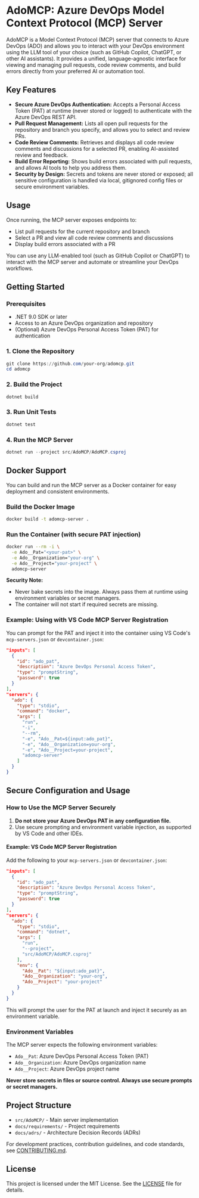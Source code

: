 
# AdoMCP: Azure DevOps Model Context Protocol (MCP) Server

AdoMCP is a Model Context Protocol (MCP) server that connects to Azure DevOps (ADO) and allows you to interact with your DevOps environment using the LLM tool of your choice (such as GitHub Copilot, ChatGPT, or other AI assistants). It provides a unified, language-agnostic interface for viewing and managing pull requests, code review comments, and build errors directly from your preferred AI or automation tool.

## Key Features

- **Secure Azure DevOps Authentication:** Accepts a Personal Access Token (PAT) at runtime (never stored or logged) to authenticate with the Azure DevOps REST API.
- **Pull Request Management:** Lists all open pull requests for the repository and branch you specify, and allows you to select and review PRs.
- **Code Review Comments:** Retrieves and displays all code review comments and discussions for a selected PR, enabling AI-assisted review and feedback.
- **Build Error Reporting:** Shows build errors associated with pull requests, and allows AI tools to help you address them.
- **Security by Design:** Secrets and tokens are never stored or exposed; all sensitive configuration is handled via local, gitignored config files or secure environment variables.

## Usage

Once running, the MCP server exposes endpoints to:
- List pull requests for the current repository and branch
- Select a PR and view all code review comments and discussions
- Display build errors associated with a PR

You can use any LLM-enabled tool (such as GitHub Copilot or ChatGPT) to interact with the MCP server and automate or streamline your DevOps workflows.

## Getting Started

### Prerequisites
- .NET 9.0 SDK or later
- Access to an Azure DevOps organization and repository
- (Optional) Azure DevOps Personal Access Token (PAT) for authentication

### 1. Clone the Repository
```powershell
git clone https://github.com/your-org/adomcp.git
cd adomcp
```

### 2. Build the Project
```powershell
dotnet build
```

### 3. Run Unit Tests
```powershell
dotnet test
```

### 4. Run the MCP Server
```powershell
dotnet run --project src/AdoMCP/AdoMCP.csproj
```

## Docker Support

You can build and run the MCP server as a Docker container for easy deployment and consistent environments.

### Build the Docker Image
```sh
docker build -t adomcp-server .
```

### Run the Container (with secure PAT injection)
```sh
docker run --rm -i \
  -e Ado__Pat="<your-pat>" \
  -e Ado__Organization="your-org" \
  -e Ado__Project="your-project" \
  adomcp-server
```

**Security Note:**
- Never bake secrets into the image. Always pass them at runtime using environment variables or secret managers.
- The container will not start if required secrets are missing.

### Example: Using with VS Code MCP Server Registration

You can prompt for the PAT and inject it into the container using VS Code's `mcp-servers.json` or `devcontainer.json`:

```json
"inputs": [
  {
    "id": "ado_pat",
    "description": "Azure DevOps Personal Access Token",
    "type": "promptString",
    "password": true
  }
],
"servers": {
  "ado": {
    "type": "stdio",
    "command": "docker",
    "args": [
      "run",
      "-i",
      "--rm",
      "-e", "Ado__Pat=${input:ado_pat}",
      "-e", "Ado__Organization=your-org",
      "-e", "Ado__Project=your-project",
      "adomcp-server"
    ]
  }
}
```

## Secure Configuration and Usage

### How to Use the MCP Server Securely

1. **Do not store your Azure DevOps PAT in any configuration file.**
2. Use secure prompting and environment variable injection, as supported by VS Code and other IDEs.

#### Example: VS Code MCP Server Registration

Add the following to your `mcp-servers.json` or `devcontainer.json`:

```json
"inputs": [
  {
    "id": "ado_pat",
    "description": "Azure DevOps Personal Access Token",
    "type": "promptString",
    "password": true
  }
],
"servers": {
  "ado": {
    "type": "stdio",
    "command": "dotnet",
    "args": [
      "run",
      "--project",
      "src/AdoMCP/AdoMCP.csproj"
    ],
    "env": {
      "Ado__Pat": "${input:ado_pat}",
      "Ado__Organization": "your-org",
      "Ado__Project": "your-project"
    }
  }
}
```

This will prompt the user for the PAT at launch and inject it securely as an environment variable.

### Environment Variables

The MCP server expects the following environment variables:

- `Ado__Pat`: Azure DevOps Personal Access Token (PAT)
- `Ado__Organization`: Azure DevOps organization name
- `Ado__Project`: Azure DevOps project name

**Never store secrets in files or source control. Always use secure prompts or secret managers.**


## Project Structure
- `src/AdoMCP/` - Main server implementation
- `docs/requirements/` - Project requirements
- `docs/adrs/` - Architecture Decision Records (ADRs)

For development practices, contribution guidelines, and code standards, see [CONTRIBUTING.md](./CONTRIBUTING.md).

## License
This project is licensed under the MIT License. See the [LICENSE](./LICENSE) file for details.
